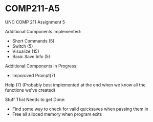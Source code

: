 # COMP211-A5
UNC COMP 211 Assignment 5

Additional Components Implemented:
-  Short Commands (5)
-  Switch (5)
-  Visualize (15)
-  Basic Save Info (5)


Additional Components in Progress:
-  Imporoved Prompt(7)
  
  
  Help (7) (Probably best implemented at the end when we know all the functions we've created)
  
Stuff That Needs to get Done:
-  Find some way to check for valid quicksaves when passing them in
-  Free all alloced memory when program exits
